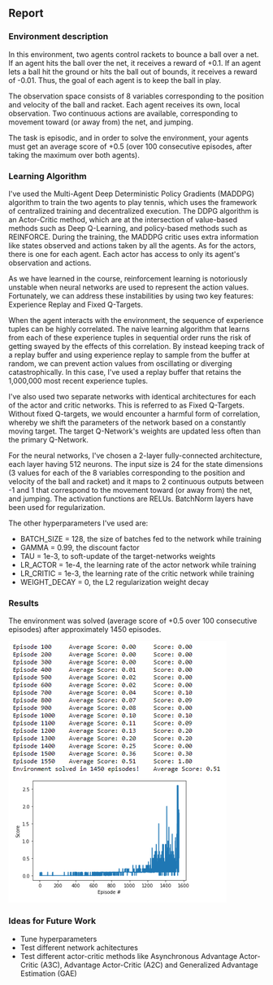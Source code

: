 ## Report


### Environment description

In this environment, two agents control rackets to bounce a ball over a net. If an agent hits the ball over the net, it receives a reward of +0.1. If an agent lets a ball hit the ground or hits the ball out of bounds, it receives a reward of -0.01. Thus, the goal of each agent is to keep the ball in play.

The observation space consists of 8 variables corresponding to the position and velocity of the ball and racket. Each agent receives its own, local observation. Two continuous actions are available, corresponding to movement toward (or away from) the net, and jumping.

The task is episodic, and in order to solve the environment, your agents must get an average score of +0.5 (over 100 consecutive episodes, after taking the maximum over both agents).

 
### Learning Algorithm

I've used the Multi-Agent Deep Deterministic Policy Gradients (MADDPG) algorithm to train the two agents to play tennis, which uses the framework of centralized training and decentralized execution. The DDPG algorithm is an Actor-Critic method, which are at the intersection of value-based methods such as Deep Q-Learning, and policy-based methods such as REINFORCE. During the training, the MADDPG critic uses extra information like states observed and actions taken by all the agents. As for the actors, there is one for each agent. Each actor has access to only its agent's observation and actions. 

As we have learned in the course, reinforcement learning is notoriously unstable when neural networks are used to represent the action values. Fortunately, we can address these instabilities by using two key features: Experience Replay and Fixed Q-Targets.

When the agent interacts with the environment, the sequence of experience tuples can be highly correlated. The naive learning algorithm that learns from each of these experience tuples in sequential order runs the risk of getting swayed by the effects of this correlation. By instead keeping track of a replay buffer and using experience replay to sample from the buffer at random, we can prevent action values from oscillating or diverging catastrophically. In this case, I've used a replay buffer that retains the 1,000,000 most recent experience tuples.

I've also used two separate networks with identical architectures for each of the actor and critic networks. This is referred to as Fixed Q-Targets. Without fixed Q-targets, we would encounter a harmful form of correlation, whereby we shift the parameters of the network based on a constantly moving target. The target Q-Network's weights are updated less often than the primary Q-Network. 

For the neural networks, I've chosen a 2-layer fully-connected architecture, each layer having 512 neurons. The input size is 24 for the state dimensions (3 values for each of the 8 variables corresponding to the position and velocity of the ball and racket) and it maps to 2 continuous outputs between -1 and 1 that correspond to the movement toward (or away from) the net, and jumping. The activation functions are RELUs. BatchNorm layers have been used for regularization.

The other hyperparameters I've used are:
* BATCH_SIZE = 128, the size of batches fed to the network while training
* GAMMA = 0.99, the discount factor 
* TAU = 1e-3, to soft-update of the target-networks weights
* LR_ACTOR = 1e-4, the learning rate of the actor network while training
* LR_CRITIC = 1e-3, the learning rate of the critic network while training
* WEIGHT_DECAY = 0, the L2 regularization weight decay

### Results

The environment was solved (average score of +0.5 over 100 consecutive episodes) after approximately 1450 episodes.

![Results](./assets/results-tennis.png)


### Ideas for Future Work

* Tune hyperparameters
* Test different network achitectures
* Test different actor-critic methods like Asynchronous Advantage Actor-Critic (A3C), Advantage Actor-Critic (A2C) and Generalized Advantage Estimation (GAE)

